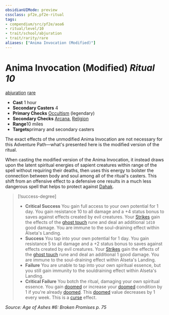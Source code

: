 ```yaml
---
obsidianUIMode: preview
cssclass: pf2e,pf2e-ritual
tags:
- compendium/src/pf2e/aoa6
- ritual/level/10
- trait/school/abjuration
- trait/rarity/rare
aliases: ["Anima Invocation (Modified)"]
---
```

# Anima Invocation (Modified) *Ritual 10*  
[abjuration](abjuration.md)  [rare](rare.md)  

- **Cast** 1 hour
- **Secondary Casters** 4
- **Primary Checks** [Occultism](../../skills.md#Occultism) (legendary)
- **Secondary Checks** [Arcana](../../skills.md#Arcana), [Religion](../../skills.md#Religion)
- **Range**10 miles
- **Targets**primary and secondary casters

The exact effects of the unmodified Anima Invocation are not necessary for this Adventure Path—what's presented here is the modified version of the ritual.

When casting the modified version of the Anima Invocation, it instead draws upon the latent spiritual energies of sapient creatures within range of the spell without requiring their deaths, then uses this energy to bolster the connection between body and soul among all of the ritual's casters. This shift from an offensive effect to a defensive one results in a much less dangerous spell that helps to protect against [Dahak](../../setting/deities/dahak-logm.md).

> [!success-degree] 
> - **Critical Success** You gain full access to your own potential for 1 day. You gain resistance 10 to all damage and a +4 status bonus to saves against effects created by evil creatures. Your [Strikes](strike.md) gain the effects of the [ghost touch](../../equipment/items/ghost-touch.md) rune and deal an additional `1d10` good damage. You are immune to the soul-draining effect within Alseta's Landing.
> - **Success** You tap into your own potential for 1 day. You gain resistance 5 to all damage and a +2 status bonus to saves against effects created by evil creatures. Your [Strikes](strike.md) gain the effects of the [ghost touch](../../equipment/items/ghost-touch.md) rune and deal an additional 1 good damage. You are immune to the soul-draining effect within Alseta's Landing.
> - **Failure** You are unable to tap into your own spiritual essence, but you still gain immunity to the souldraining effect within Alseta's Landing.
> - **Critical Failure** You botch the ritual, damaging your own spiritual essence. You gain [doomed](conditions.md#Doomed) or increase your [doomed](conditions.md#Doomed) condition by 1 if you're already [doomed](conditions.md#Doomed). This [doomed](conditions.md#Doomed) value decreases by 1 every week. This is a [curse](curse.md) effect.

*Source: Age of Ashes #6: Broken Promises p. 75*